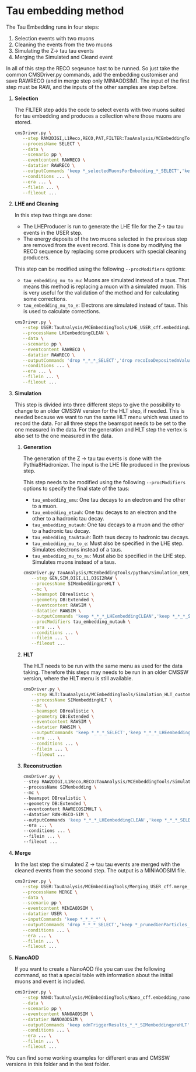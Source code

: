 # Tau embedding method

The Tau Embedding runs in four steps:

1. Selection events with two muons
2. Cleaning the events from the two muons 
3. Simulating the Z-> tau tau events 
4. Merging the Simulated and Cleand event

In all of this step the RECO seqeunce hast to be runned. So just take the common CMSDriver.py commands, add the embedding customiser and save RAWRECO (and in merge step only MINIAODSIM). 
The input of the first step must be RAW, and the inputs of the other samples are step before. 

1. **Selection**

   The FILTER step adds the code to select events with two muons suited for tau embedding and produces a collection where those muons are stored.
   ```bash
   cmsDriver.py \
      --step RAW2DIGI,L1Reco,RECO,PAT,FILTER:TauAnalysis/MCEmbeddingTools/Selection_FILTER_cff.makePatMuonsZmumuSelection \
      --processName SELECT \
      --data \
      --scenario pp \
      --eventcontent RAWRECO \
      --datatier RAWRECO \
      --outputCommands 'keep *_selectedMuonsForEmbedding_*_SELECT','keep *_patMuonsAfterID_*_SELECT','keep *_slimmedMuons_*_SELECT','keep *_slimmedMuonTrackExtras_*_SELECT','keep recoVertexs_offlineSlimmedPrimaryVertices_*_SELECT','keep *_firstStepPrimaryVertices_*_SELECT','keep *_ecalDrivenElectronSeeds_*_SELECT' \
      --conditions ... \
      --era ... \
      --filein ... \
      --fileout ...
   ```

2. **LHE and Cleaning**

   In this step two things are done:
   - The LHEProducer is run to generate the LHE file for the Z-> tau tau events in the USER step.
   - The energy deposits of the two muons selected in the previous step are removed from the event record. This is done by modifying the RECO sequence by replacing some producers with special cleaning producers.

   This step can be modified using the following `--procModifiers` options:
   - `tau_embedding_mu_to_mu`: Muons are simulated instead of a taus. That means this method is replacing a muon with a simulated muon. This is very useful for the validation of the method and for calculating some corrections.
   - `tau_embedding_mu_to_e`: Electrons are simulated instead of taus. This is used to calculate corrections.
  
   ```bash
   cmsDriver.py \
      --step USER:TauAnalysis/MCEmbeddingTools/LHE_USER_cff.embeddingLHEProducerTask,RAW2DIGI,RECO:TauAnalysis/MCEmbeddingTools/Cleaning_RECO_cff.reconstruction \
      --processName LHEembeddingCLEAN \
      --data \
      --scenario pp \
      --eventcontent RAWRECO \
      --datatier RAWRECO \
      --outputCommands 'drop *_*_*_SELECT','drop recoIsoDepositedmValueMap_muIsoDepositTk_*_*','drop recoIsoDepositedmValueMap_muIsoDepositTkDisplaced_*_*','drop *_ctppsProtons_*_*','drop *_ctppsLocalTrackLiteProducer_*_*','drop *_ctppsDiamondLocalTracks_*_*','drop *_ctppsDiamondRecHits_*_*','drop *_ctppsDiamondRawToDigi_*_*','drop *_ctppsPixelLocalTracks_*_*','drop *_ctppsPixelRecHits_*_*','drop *_ctppsPixelClusters_*_*','drop *_ctppsPixelDigis_*_*','drop *_totemRPLocalTrackFitter_*_*','drop *_totemRPUVPatternFinder_*_*','drop *_totemRPRecHitProducer_*_*','drop *_totemRPClusterProducer_*_*','drop *_totemRPRawToDigi_*_*','drop *_muonSimClassifier_*_*','keep *_patMuonsAfterID_*_SELECT','keep *_slimmedMuons_*_SELECT','keep *_selectedMuonsForEmbedding_*_SELECT','keep recoVertexs_offlineSlimmedPrimaryVertices_*_SELECT','keep *_firstStepPrimaryVertices_*_SELECT','keep *_offlineBeamSpot_*_SELECT','keep *_l1extraParticles_*_SELECT','keep TrajectorySeeds_*_*_*','keep recoElectronSeeds_*_*_*','keep *_generalTracks_*_LHEembeddingCLEAN','keep *_generalTracks_*_CLEAN','keep *_cosmicsVetoTracksRaw_*_LHEembeddingCLEAN','keep *_cosmicsVetoTracksRaw_*_CLEAN','keep *_electronGsfTracks_*_LHEembeddingCLEAN','keep *_electronGsfTracks_*_CLEAN','keep *_lowPtGsfEleGsfTracks_*_LHEembeddingCLEAN','keep *_lowPtGsfEleGsfTracks_*_CLEAN','keep *_displacedTracks_*_LHEembeddingCLEAN','keep *_displacedTracks_*_CLEAN','keep *_ckfOutInTracksFromConversions_*_LHEembeddingCLEAN','keep *_ckfOutInTracksFromConversions_*_CLEAN','keep *_muons1stStep_*_LHEembeddingCLEAN','keep *_muons1stStep_*_CLEAN','keep *_displacedMuons1stStep_*_LHEembeddingCLEAN','keep *_displacedMuons1stStep_*_CLEAN','keep *_conversions_*_LHEembeddingCLEAN','keep *_conversions_*_CLEAN','keep *_allConversions_*_LHEembeddingCLEAN','keep *_allConversions_*_CLEAN','keep *_particleFlowTmp_*_LHEembeddingCLEAN','keep *_particleFlowTmp_*_CLEAN','keep *_ecalDigis_*_LHEembeddingCLEAN','keep *_ecalDigis_*_CLEAN','keep *_hcalDigis_*_LHEembeddingCLEAN','keep *_hcalDigis_*_CLEAN','keep *_ecalRecHit_*_LHEembeddingCLEAN','keep *_ecalRecHit_*_CLEAN','keep *_ecalPreshowerRecHit_*_LHEembeddingCLEAN','keep *_ecalPreshowerRecHit_*_CLEAN','keep *_hbhereco_*_LHEembeddingCLEAN','keep *_hbhereco_*_CLEAN','keep *_horeco_*_LHEembeddingCLEAN','keep *_horeco_*_CLEAN','keep *_hfreco_*_LHEembeddingCLEAN','keep *_hfreco_*_CLEAN','keep *_standAloneMuons_*_LHEembeddingCLEAN','keep *_glbTrackQual_*_LHEembeddingCLEAN','keep *_externalLHEProducer_*_LHEembedding','keep *_externalLHEProducer_*_LHEembeddingCLEAN' \
      --conditions ... \
      --era ... \
      --filein ... \
      --fileout ...
   ```

3. **Simulation**

   This step is divided into three different steps to give the possibility to change to an older CMSSW version for the HLT step, if needed. This is needed because we want to run the same HLT menu which was used to record the data.
   For all three steps the beamspot needs to be set to the one measured in the data. For the generation and HLT step the vertex is also set to the one measured in the data.

   1. **Generation**

      The generation of the Z -> tau tau events is done with the Pythia8Hadronizer. The input is the LHE file produced in the previous step.

      This step needs to be modified using the following `--procModifiers` options to specify the final state of the taus:
      - `tau_embedding_emu`: One tau decays to an electron and the other to a muon.
      - `tau_embedding_etauh`: One tau decays to an electron and the other to a hadronic tau decay.
      - `tau_embedding_mutauh`: One tau decays to a muon and the other to a hadronic tau decay.
      - `tau_embedding_tauhtauh`: Both taus decay to hadronic tau decays.
      - `tau_embedding_mu_to_e`: Must also be specified in the LHE step. Simulates electrons instead of a taus.
      - `tau_embedding_mu_to_mu`: Must also be specified in the LHE step. Simulates muons instead of a taus.

      ```bash
      cmsDriver.py TauAnalysis/MCEmbeddingTools/python/Simulation_GEN_cfi.py \
         --step GEN,SIM,DIGI,L1,DIGI2RAW \
         --processName SIMembeddingpreHLT \
         --mc \
         --beamspot DBrealistic \
         --geometry DB:Extended \
         --eventcontent RAWSIM \
         --datatier RAWSIM \
         --outputCommands 'keep *_*_*_LHEembeddingCLEAN','keep *_*_*_SELECT','drop *_muonReducedTrackExtras_*_*','drop *_*_uncleanedConversions_*','drop *_diamondSampicLocalTracks_*_*','keep *_*_unsmeared_*', \
         --procModifiers tau_embedding_mutauh \
         --era ... \
         --conditions ... \
         --filein ... \
         --fileout ...
      ```

   2. **HLT**

      The HLT needs to be run with the same menu as used for the data taking. Therefore this steps may needs to be run in an older CMSSW version, where the HLT menu is still available.

      ```bash
      cmsDriver.py \
         --step HLT:TauAnalysis/MCEmbeddingTools/Simulation_HLT_customiser_cff.embeddingHLTCustomiser.Fake2 \
         --processName SIMembeddingHLT \
         --mc \
         --beamspot DBrealistic \
         --geometry DB:Extended \
         --eventcontent RAWSIM \
         --datatier RAWSIM \
         --outputCommands 'keep *_*_*_SELECT','keep *_*_*_LHEembeddingCLEAN','keep *_*_unsmeared_SIMembeddingpreHLT','keep DcsStatuss_hltScalersRawToDigi_*_*' \
         --era ... \
         --conditions ... \
         --filein ... \
         --fileout ...
      ```

   3. **Reconstruction**

      ```bash
      cmsDriver.py \
      --step RAW2DIGI,L1Reco,RECO:TauAnalysis/MCEmbeddingTools/Simulation_RECO_cff.reconstruction,RECOSIM \
      --processName SIMembedding \
      --mc \
      --beamspot DBrealistic \
      --geometry DB:Extended \
      --eventcontent RAWRECOSIMHLT \
      --datatier RAW-RECO-SIM \
      --outputCommands 'keep *_*_*_LHEembeddingCLEAN','keep *_*_*_SELECT','keep *_genParticles_*_SIMembedding','keep *_standAloneMuons_*_SIMembedding','keep *_glbTrackQual_*_SIMembedding','keep *_generator_*_SIMembedding','keep *_addPileupInfo_*_SIMembedding','keep *_selectedMuonsForEmbedding_*_*','keep *_slimmedAddPileupInfo_*_*','keep *_embeddingHltPixelVertices_*_*','keep *_*_vertexPosition_*','keep recoMuons_muonsFromCosmics_*_*','keep recoTracks_cosmicMuons1Leg_*_*','keep recoMuons_muonsFromCosmics1Leg_*_*','keep *_muonDTDigis_*_*','keep *_muonCSCDigis_*_*','keep TrajectorySeeds_*_*_*','keep recoElectronSeeds_*_*_*','drop recoIsoDepositedmValueMap_muIsoDepositTk_*_*','drop recoIsoDepositedmValueMap_muIsoDepositTkDisplaced_*_*','drop *_ctppsProtons_*_*','drop *_ctppsLocalTrackLiteProducer_*_*','drop *_ctppsDiamondLocalTracks_*_*','drop *_ctppsDiamondRecHits_*_*','drop *_ctppsDiamondRawToDigi_*_*','drop *_ctppsPixelLocalTracks_*_*','drop *_ctppsPixelRecHits_*_*','drop *_ctppsPixelClusters_*_*','drop *_ctppsPixelDigis_*_*','drop *_totemRPLocalTrackFitter_*_*','drop *_totemRPUVPatternFinder_*_*','drop *_totemRPRecHitProducer_*_*','drop *_totemRPClusterProducer_*_*','drop *_totemRPRawToDigi_*_*','drop *_muonSimClassifier_*_*','keep *_generalTracks_*_SIMembedding','keep *_cosmicsVetoTracksRaw_*_SIMembedding','keep *_electronGsfTracks_*_SIMembedding','keep *_lowPtGsfEleGsfTracks_*_SIMembedding','keep *_displacedTracks_*_SIMembedding','keep *_ckfOutInTracksFromConversions_*_SIMembedding','keep *_muons1stStep_*_SIMembedding','keep *_displacedMuons1stStep_*_SIMembedding','keep *_conversions_*_SIMembedding','keep *_allConversions_*_SIMembedding','keep *_particleFlowTmp_*_SIMembedding','keep *_ecalDigis_*_SIMembedding','keep *_hcalDigis_*_SIMembedding','keep *_ecalRecHit_*_SIMembedding','keep *_ecalPreshowerRecHit_*_SIMembedding','keep *_hbhereco_*_SIMembedding','keep *_horeco_*_SIMembedding','keep *_hfreco_*_SIMembedding','keep *_*_unsmeared_SIMembeddingpreHLT','keep *_hltScalersRawToDigi_*_SIMembeddingHLT' \
      --era ... \
      --conditions ... \
      --filein ... \
      --fileout ...
      ```

4. **Merge**

   In the last step the simulated Z -> tau tau events are merged with the cleaned events from the second step. The output is a MINIAODSIM file.

   ```bash
   cmsDriver.py \
      --step USER:TauAnalysis/MCEmbeddingTools/Merging_USER_cff.merge_step,PAT \
      --processName MERGE \
      --data \
      --scenario pp \
      --eventcontent MINIAODSIM \
      --datatier USER \
      --inputCommands 'keep *_*_*_*' \
      --outputCommands 'drop *_*_*_SELECT','keep *_prunedGenParticles_*_MERGE','keep *_generator_*_SIMembeddingpreHLT','keep *_generator_*_SIMembeddingHLT','keep *_generator_*_SIMembedding','keep *_selectedMuonsForEmbedding_*_*','keep *_unpackedPatTrigger_*_*','keep patPackedGenParticles_packedGenParticles_*_*','keep recoGenParticles_prunedGenParticles_*_*','keep *_packedPFCandidateToGenAssociation_*_*','keep *_lostTracksToGenAssociation_*_*','keep LHEEventProduct_*_*_*','keep GenFilterInfo_*_*_*','keep GenLumiInfoHeader_generator_*_*','keep GenLumiInfoProduct_*_*_*','keep GenEventInfoProduct_generator_*_*','keep recoGenParticles_genPUProtons_*_*','keep *_slimmedGenJetsFlavourInfos_*_*','keep *_slimmedGenJets__*','keep *_slimmedGenJetsAK8__*','keep *_slimmedGenJetsAK8SoftDropSubJets__*','keep *_genMetTrue_*_*','keep LHERunInfoProduct_*_*_*','keep GenRunInfoProduct_*_*_*','keep *_genParticles_xyz0_*','keep *_genParticles_t0_*' \
      --conditions ... \
      --era ... \
      --filein ... \
      --fileout ...
   ```

5. **NanoAOD**

   If you want to create a NanoAOD file you can use the following command, so that a special table with information about the initial muons and event is included.

   ```bash
   cmsDriver.py \
      --step NANO:TauAnalysis/MCEmbeddingTools/Nano_cff.embedding_nanoAOD_seq \
      --data \
      --scenario pp \
      --eventcontent NANOAODSIM \
      --datatier NANOAODSIM \
      --outputCommands 'keep edmTriggerResults_*_*_SIMembeddingpreHLT','keep edmTriggerResults_*_*_SIMembeddingHLT','keep edmTriggerResults_*_*_SIMembedding','keep edmTriggerResults_*_*_MERGE','keep edmTriggerResults_*_*_NANO' \
      --conditions ... \
      --era ... \
      --filein ... \
      --fileout ...
   ```

You can find some working examples for different eras and CMSSW versions in this folder and in the test folder.